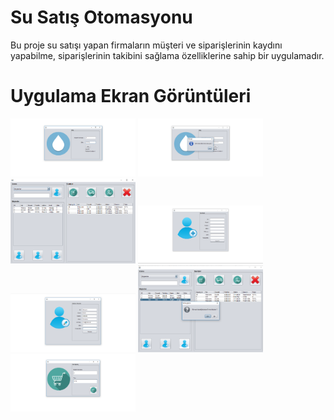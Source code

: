 # Su Satış Otomasyonu
Bu proje su satışı yapan firmaların müşteri ve siparişlerinin kaydını yapabilme, siparişlerinin takibini sağlama özelliklerine sahip bir uygulamadır.

# Uygulama Ekran Görüntüleri
<p>
<a href="https://github.com/hussamdurak/SuSatisOtomasyonu/blob/master/ekran_goruntuleri/1.png" target="_blank">
<img src="https://github.com/hussamdurak/SuSatisOtomasyonu/blob/master/ekran_goruntuleri/1.png" width="200" style="max-width:100%;"></a>
  
<a href="https://github.com/hussamdurak/SuSatisOtomasyonu/blob/master/ekran_goruntuleri/2.png" target="_blank">
<img src="https://github.com/hussamdurak/SuSatisOtomasyonu/blob/master/ekran_goruntuleri/2.png" width="200" style="max-width:100%;"></a>

<a href="https://github.com/hussamdurak/SuSatisOtomasyonu/blob/master/ekran_goruntuleri/3.png" target="_blank">
<img src="https://github.com/hussamdurak/SuSatisOtomasyonu/blob/master/ekran_goruntuleri/3.png" width="200" style="max-width:100%;"></a>

<a href="https://github.com/hussamdurak/SuSatisOtomasyonu/blob/master/ekran_goruntuleri/4.png" target="_blank">
<img src="https://github.com/hussamdurak/SuSatisOtomasyonu/blob/master/ekran_goruntuleri/4.png" width="200" style="max-width:100%;"></a>

<a href="https://github.com/hussamdurak/SuSatisOtomasyonu/blob/master/ekran_goruntuleri/5.png" target="_blank">
<img src="https://github.com/hussamdurak/SuSatisOtomasyonu/blob/master/ekran_goruntuleri/5.png" width="200" style="max-width:100%;"></a>

<a href="https://github.com/hussamdurak/SuSatisOtomasyonu/blob/master/ekran_goruntuleri/6.png" target="_blank">
<img src="https://github.com/hussamdurak/SuSatisOtomasyonu/blob/master/ekran_goruntuleri/6.png" width="200" style="max-width:100%;"></a>

<a href="https://github.com/hussamdurak/SuSatisOtomasyonu/blob/master/ekran_goruntuleri/7.png" target="_blank">
<img src="https://github.com/hussamdurak/SuSatisOtomasyonu/blob/master/ekran_goruntuleri/7.png" width="200" style="max-width:100%;"></a>
